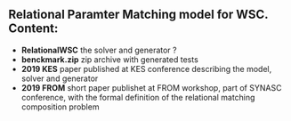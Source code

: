 ## Relational Paramter Matching model for WSC. Content:

 * __RelationalWSC__ the solver and generator ?
 * __benckmark.zip__ zip archive with generated tests
 * __2019 KES__ paper published at KES conference describing the model, solver and generator
 * __2019 FROM__ short paper publishet at FROM workshop, part of SYNASC conference, with the formal definition of the relational matching composition problem
 
